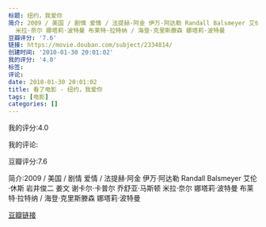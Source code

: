 ```yaml
---
标题: 纽约，我爱你
简介: 2009 / 美国 / 剧情 爱情 / 法提赫·阿金 伊万·阿达勒 Randall Balsmeyer 艾伦·休斯 岩井俊二 姜文 谢卡尔·卡普尔 乔舒亚·马斯顿
  米拉·奈尔 娜塔莉·波特曼 布莱特·拉特纳 / 海登·克里斯滕森 娜塔莉·波特曼
豆瓣评分: '7.6'
链接: https://movie.douban.com/subject/2334814/
创建时间: '2010-01-30 20:01:02'
我的评分: '4.0'
标签:
评论:
date: 2010-01-30 20:01:02
title: 看了电影 - 纽约，我爱你
tags: [电影]
categories: []
---
```


我的评分:4.0

我的评论:

豆瓣评分:7.6

简介:2009 / 美国 / 剧情 爱情 / 法提赫·阿金 伊万·阿达勒 Randall Balsmeyer 艾伦·休斯 岩井俊二 姜文 谢卡尔·卡普尔 乔舒亚·马斯顿 米拉·奈尔 娜塔莉·波特曼 布莱特·拉特纳 / 海登·克里斯滕森 娜塔莉·波特曼

[豆瓣链接](https://movie.douban.com/subject/2334814/)

